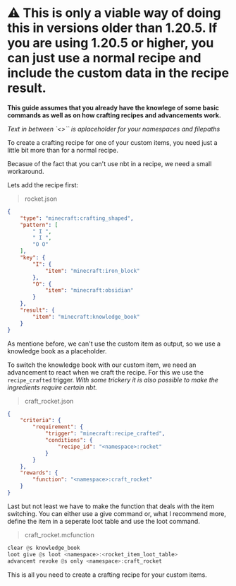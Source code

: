 # ⚠️ This is only a viable way of doing this in versions older than 1.20.5. If you are using 1.20.5 or higher, you can just use a normal recipe and include the custom data in the recipe result.

**This guide assumes that you already have the knowlege of some basic commands as well as on how crafting recipes and advancements work.**

*Text in between `<>`` is aplaceholder for your namespaces and filepaths*

To create a crafting recipe for one of your custom items, you need just a little bit more than for a normal recipe.

Becasue of the fact that you can't use nbt in a recipe, we need a small workaround.

Lets add the recipe first:

> rocket.json
```json
{
    "type": "minecraft:crafting_shaped",
    "pattern": [
        " I ",
        " I ",
        "O O"
    ],
    "key": {
        "I": {
            "item": "minecraft:iron_block"
        },
        "O": {
            "item": "minecraft:obsidian"
        }
    },
    "result": {
        "item": "minecraft:knowledge_book"
    }
}
```

As mentione before, we can't use the custom item as output, so we use a knowledge book as a placeholder.

To switch the knowledge book with our custom item, we need an advancement to react when we craft the recipe. For this we use the `recipe_crafted` trigger.
*With some trickery it is also possible to make the ingredients require certain nbt.*

> craft_rocket.json
```json
{
    "criteria": {
        "requirement": {
            "trigger": "minecraft:recipe_crafted",
            "conditions": {
                "recipe_id": "<namespace>:rocket"
            }
        }
    },
    "rewards": {
        "function": "<namespace>:craft_rocket"
    }
}
```

Last but not least we have to make the function that deals with the item switching.
You can either use a give command or, what I recommend more, define the item in a seperate loot table and use the loot command.

> craft_rocket.mcfunction
```hs
clear @s knowledge_book
loot give @s loot <namespace>:<rocket_item_loot_table>
advancemt revoke @s only <namespace>:craft_rocket
```

This is all you need to create a crafting recipe for your custom items.

